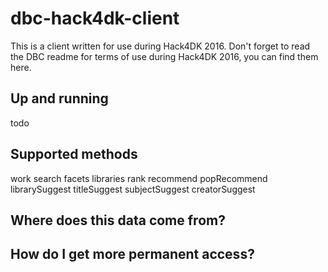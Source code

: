 # dbc-hack4dk-client
This is a client written for use during Hack4DK 2016.
Don't forget to read the DBC readme for terms of use during Hack4DK 2016, you can find them here.


## Up and running
todo


## Supported methods
work
search
facets
libraries
rank
recommend
popRecommend
librarySuggest
titleSuggest
subjectSuggest
creatorSuggest


## Where does this data come from?


## How do I get more permanent access?

